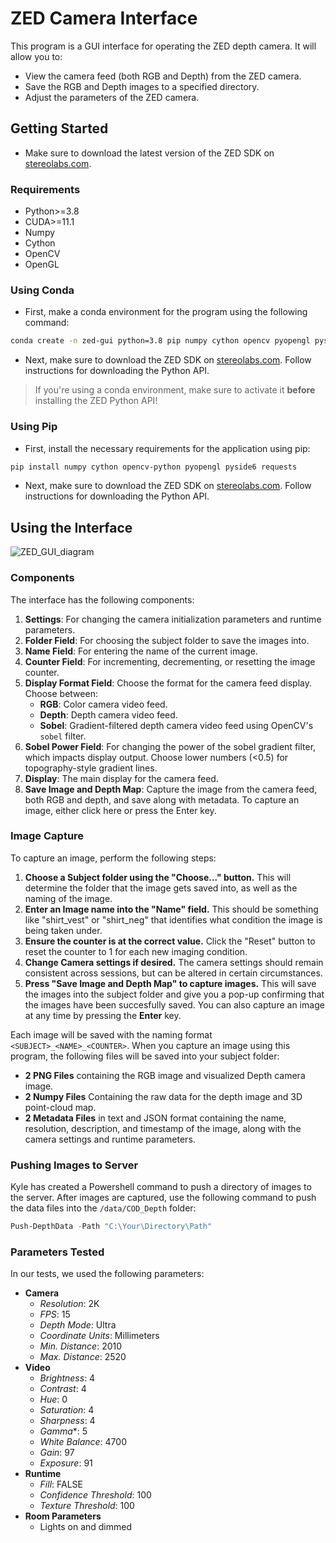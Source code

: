 # ZED Camera Interface

This program is a GUI interface for operating the ZED depth camera. It will allow you to:

- View the camera feed (both RGB and Depth) from the ZED camera.
- Save the RGB and Depth images to a specified directory.
- Adjust the parameters of the ZED camera.

## Getting Started

- Make sure to download the latest version of the ZED SDK on [stereolabs.com](https://www.stereolabs.com/).

### Requirements

- Python>=3.8
- CUDA>=11.1
- Numpy
- Cython
- OpenCV
- OpenGL

### Using Conda

- First, make a conda environment for the program using the following command:

```bash
conda create -n zed-gui python=3.8 pip numpy cython opencv pyopengl pyside6 requests -c conda-forge
```

- Next, make sure to download the ZED SDK on [stereolabs.com](https://www.stereolabs.com/). Follow instructions for downloading the Python API.

> If you're using a conda environment, make sure to activate it **before** installing the ZED Python API!

### Using Pip

- First, install the necessary requirements for the application using pip:

```bash
pip install numpy cython opencv-python pyopengl pyside6 requests
```

- Next, make sure to download the ZED SDK on [stereolabs.com](https://www.stereolabs.com/). Follow instructions for downloading the Python API.

## Using the Interface

![ZED_GUI_diagram](https://github.com/user-attachments/assets/9e25e511-51ca-4835-8242-8d790cbd852b)

### Components

The interface has the following components:

1. **Settings**: For changing the camera initialization parameters and runtime parameters.
2. **Folder Field**: For choosing the subject folder to save the images into.
3. **Name Field**: For entering the name of the current image.
4. **Counter Field**: For incrementing, decrementing, or resetting the image counter.
5. **Display Format Field**: Choose the format for the camera feed display. Choose between:
    - **RGB**: Color camera video feed.
    - **Depth**: Depth camera video feed.
    - **Sobel**: Gradient-filtered depth camera video feed using OpenCV's `sobel` filter.
6. **Sobel Power Field**: For changing the power of the sobel gradient filter, which impacts display output. Choose lower numbers (<0.5) for topography-style gradient lines.
7. **Display**: The main display for the camera feed.
8. **Save Image and Depth Map**: Capture the image from the camera feed, both RGB and depth, and save along with metadata. To capture an image, either click here or press the Enter key.

### Image Capture

To capture an image, perform the following steps:

1. **Choose a Subject folder using the "Choose..." button.** This will determine the folder that the image gets saved into, as well as the naming of the image.
2. **Enter an Image name into the "Name" field.** This should be something like "shirt_vest" or "shirt_neg" that identifies what condition the image is being taken under.
3. **Ensure the counter is at the correct value.** Click the "Reset" button to reset the counter to 1 for each new imaging condition.
4. **Change Camera settings if desired.** The camera settings should remain consistent across sessions, but can be altered in certain circumstances.
5. **Press "Save Image and Depth Map" to capture images.** This will save the images into the subject folder and give you a pop-up confirming that the images have been succesfully saved. You can also capture an image at any time by pressing the **Enter** key.

Each image will be saved with the naming format `<SUBJECT>_<NAME>_<COUNTER>`.
When you capture an image using this program, the following files will be saved into
your subject folder:

- **2 PNG Files** containing the RGB image and visualized Depth camera image.
- **2 Numpy Files** Containing the raw data for the depth image and 3D point-cloud map.
- **2 Metadata Files** in text and JSON format containing the name, resolution,
description, and timestamp of the image, along with the camera settings and runtime
parameters.

### Pushing Images to Server

Kyle has created a Powershell command to push a directory of images to the server. After images are captured, use the following command to push the data files into the `/data/COD_Depth` folder:

```powershell
Push-DepthData -Path "C:\Your\Directory\Path"
```

### Parameters Tested

In our tests, we used the following parameters:

- **Camera**
  - *Resolution*: 2K
  - *FPS*: 15
  - *Depth Mode*: Ultra
  - *Coordinate Units*: Millimeters
  - *Min. Distance*: 2010
  - *Max. Distance*: 2520
- **Video**
  - *Brightness*: 4
  - *Contrast*: 4
  - *Hue*: 0
  - *Saturation*: 4
  - *Sharpness*: 4
  - *Gamma**: 5
  - *White Balance*: 4700
  - *Gain*: 97
  - *Exposure*: 91
- **Runtime**
  - *Fill*: FALSE
  - *Confidence Threshold*: 100
  - *Texture Threshold*: 100
- **Room Parameters**
  - Lights on and dimmed
  